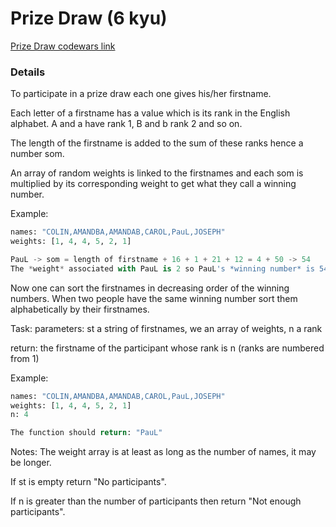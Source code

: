 # Prize Draw (6 kyu)
[Prize Draw codewars link](https://www.codewars.com/kata/5616868c81a0f281e500005c/)

### Details
To participate in a prize draw each one gives his/her firstname.

Each letter of a firstname has a value which is its rank in the English alphabet. A and a have rank 1, B and b rank 2 and so on.

The length of the firstname is added to the sum of these ranks hence a number som.

An array of random weights is linked to the firstnames and each som is multiplied by its corresponding weight to get what they call a winning number.

Example:
```python
names: "COLIN,AMANDBA,AMANDAB,CAROL,PauL,JOSEPH"
weights: [1, 4, 4, 5, 2, 1]

PauL -> som = length of firstname + 16 + 1 + 21 + 12 = 4 + 50 -> 54
The *weight* associated with PauL is 2 so PauL's *winning number* is 54 * 2 = 108.
```
Now one can sort the firstnames in decreasing order of the winning numbers. When two people have the same winning number sort them alphabetically by their firstnames.

Task:
parameters: st a string of firstnames, we an array of weights, n a rank

return: the firstname of the participant whose rank is n (ranks are numbered from 1)

Example:
```python
names: "COLIN,AMANDBA,AMANDAB,CAROL,PauL,JOSEPH"
weights: [1, 4, 4, 5, 2, 1]
n: 4

The function should return: "PauL"
```

Notes:
The weight array is at least as long as the number of names, it may be longer.

If st is empty return "No participants".

If n is greater than the number of participants then return "Not enough participants".
